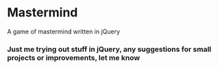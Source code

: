 # Mastermind
A game of mastermind written in jQuery

### Just me trying out stuff in jQuery, any suggestions for small projects or improvements, let me know
